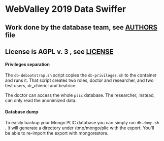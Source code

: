 # WebValley 2019 Data Swiffer

## Work done by the database team, see [AUTHORS](AUTHORS) file

## License is AGPL v. 3 , see [LICENSE](LICENSE)


#### Privileges separation

The `db-debootstrap.sh` script copies the `db-privileges.sh` to the container
and runs it. That script creates two roles, doctor and researcher, and two
test users, dr\_chierici and beatrice.


The doctor can access the whole `plic` database. The researcher, instead,
can only read the anonimized data.


#### Database dump

To easily backup your Mongo PLIC database you can simply run `db-dump.sh` .
It will generate a directory under /tmp/mongo/plic with the export. You'll
be able to re-import the export with mongorestore.

